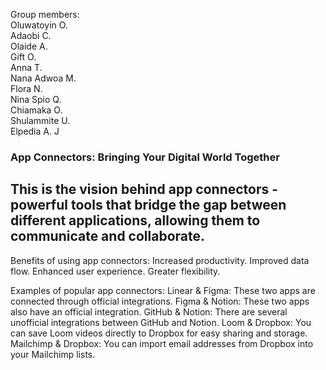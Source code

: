 Group members:
<br>
Oluwatoyin O.
<br>
Adaobi C.
<br>
Olaide A.
<br>
Gift O.
<br>
Anna T.
<br>
Nana Adwoa M.
<br>
Flora N.
<br>
Nina Spio Q.
<br>
Chiamaka O.
<br>
Shulammite U.
<br>
Elpedia A. J


### App Connectors: Bringing Your Digital World Together
This is the vision behind app connectors - powerful tools that bridge the gap between different applications, allowing them to communicate and collaborate.
---
Benefits of using app connectors:
Increased productivity.
Improved data flow.
Enhanced user experience.
Greater flexibility.


Examples of popular app connectors:
Linear & Figma: These two apps are connected through official integrations. 
Figma & Notion: These two apps also have an official integration. 
GitHub & Notion: There are several unofficial integrations between GitHub and Notion. 
Loom & Dropbox: You can save Loom videos directly to Dropbox for easy sharing and storage.
Mailchimp & Dropbox: You can import email addresses from Dropbox into your Mailchimp lists.

